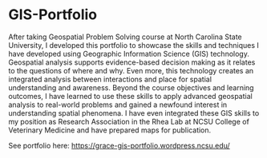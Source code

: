 # GIS-Portfolio
After taking  Geospatial Problem Solving course at North Carolina State University, I developed this portfolio to showcase the skills and techniques I have developed using Geographic Information Science (GIS) technology. Geospatial analysis supports evidence-based decision making as it relates to the questions of where and why. Even more, this technology creates an integrated analysis between interactions and place for spatial understanding and awareness. Beyond the course objectives and learning outcomes, I have learned to use these skills to apply advanced geospatial analysis to real-world problems and gained a newfound  interest in understanding spatial phenomena. I have even integrated these GIS skills to my position as Research Association  in the Rhea Lab at NCSU College of Veterinary Medicine and have prepared maps for publication.

See portfolio here: https://grace-gis-portfolio.wordpress.ncsu.edu/
